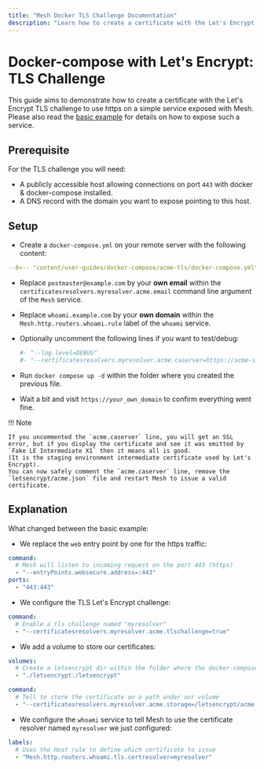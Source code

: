 ```yaml
---
title: "Mesh Docker TLS Challenge Documentation"
description: "Learn how to create a certificate with the Let's Encrypt TLS challenge to use HTTPS on a service exposed with Mesh Proxy. Read the technical documentation."
---
```


# Docker-compose with Let's Encrypt: TLS Challenge

This guide aims to demonstrate how to create a certificate with the Let's Encrypt TLS challenge to use https on a simple service exposed with Mesh.  
Please also read the [basic example](../basic-example) for details on how to expose such a service.  

## Prerequisite

For the TLS challenge you will need:

- A publicly accessible host allowing connections on port `443` with docker & docker-compose installed.
- A DNS record with the domain you want to expose pointing to this host.

## Setup

- Create a `docker-compose.yml` on your remote server with the following content:

```yaml
--8<-- "content/user-guides/docker-compose/acme-tls/docker-compose.yml"
```

- Replace `postmaster@example.com` by your **own email** within the `certificatesresolvers.myresolver.acme.email` command line argument of the `Mesh` service.
- Replace `whoami.example.com` by your **own domain** within the `Mesh.http.routers.whoami.rule` label of the `whoami` service.
- Optionally uncomment the following lines if you want to test/debug:

	```yaml
	#- "--log.level=DEBUG"
	#- "--certificatesresolvers.myresolver.acme.caserver=https://acme-staging-v02.api.letsencrypt.org/directory"
	```

- Run `docker compose up -d` within the folder where you created the previous file.
- Wait a bit and visit `https://your_own_domain` to confirm everything went fine.

!!! Note

    If you uncommented the `acme.caserver` line, you will get an SSL error, but if you display the certificate and see it was emitted by `Fake LE Intermediate X1` then it means all is good.
    (It is the staging environment intermediate certificate used by Let's Encrypt).
    You can now safely comment the `acme.caserver` line, remove the `letsencrypt/acme.json` file and restart Mesh to issue a valid certificate.

## Explanation

What changed between the basic example:

- We replace the `web` entry point by one for the https traffic:

```yaml
command:
  # Mesh will listen to incoming request on the port 443 (https)
  - "--entryPoints.websecure.address=:443"
ports:
  - "443:443"
```

- We configure the TLS Let's Encrypt challenge:

```yaml
command:
  # Enable a tls challenge named "myresolver"
  - "--certificatesresolvers.myresolver.acme.tlschallenge=true"
```

- We add a volume to store our certificates:

```yaml
volumes:
  # Create a letsencrypt dir within the folder where the docker-compose file is
  - "./letsencrypt:/letsencrypt"

command:
  # Tell to store the certificate on a path under our volume
  - "--certificatesresolvers.myresolver.acme.storage=/letsencrypt/acme.json"
```

- We configure the `whoami` service to tell Mesh to use the certificate resolver named `myresolver` we just configured:

```yaml
labels:
  # Uses the Host rule to define which certificate to issue
  - "Mesh.http.routers.whoami.tls.certresolver=myresolver"
```


